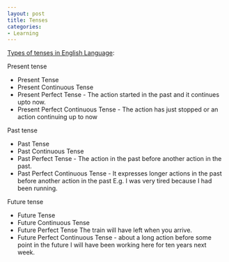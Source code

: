```yaml
---
layout: post
title: Tenses
categories:
- Learning
---
```



[Types of tenses in English Language](http://www.englishclub.com/grammar/verb-tenses.htm):

Present tense

- Present Tense
- Present Continuous Tense
- Present Perfect Tense - The action started in the past and it continues upto now.
- Present Perfect Continuous Tense - The action has just stopped or an action continuing up to now

Past tense

- Past Tense
- Past Continuous Tense
- Past Perfect Tense - The action in the past before another action in the past.
- Past Perfect Continuous Tense - It expresses longer actions in the past before another action in the past E.g. I was very tired because I had been running.

Future tense

- Future Tense
- Future Continuous Tense
- Future Perfect Tense The train will have left when you arrive.  
- Future Perfect Continuous Tense - about a long action before some point in the future I will have been working here for ten years next week. 
